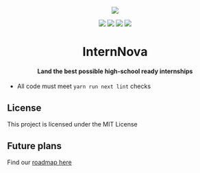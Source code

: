 <p align="center">
<img src="https://github.com/InternNova-Labs/api/blob/main/public/images/logo.png?raw=true" />
</p>
<p align="center">
<img src="https://img.shields.io/github/license/InternNova-Labs/api?color=pink"> <img src="https://img.shields.io/tokei/lines/github/InternNova-Labs/api?color=white&label=lines%20of%20code"> <img src="https://img.shields.io/github/languages/top/InternNova-Labs/api?color=%230xfffff"> <img src="https://img.shields.io/github/repo-size/InternNova-Labs/api?color=orange">
</p>

<h1 align="center">InternNova</h1>
<h4 align="center">Land the best possible high-school ready internships</h4>

- All code must meet `yarn run next lint` checks

## License

This project is licensed under the MIT License

## Future plans
Find our [roadmap here](https://cerulean-cough-37c.notion.site/7117ec30d08c43a0a72fbe2f2c08fe95?v=2c7877e193634aab97f9c0089af9de20)

